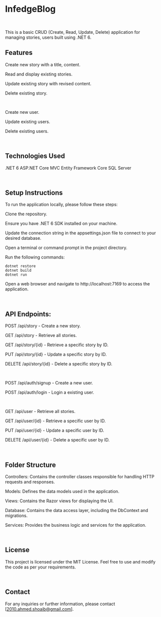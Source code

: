 # InfedgeBlog
<br/>

This is a basic CRUD (Create, Read, Update, Delete) application for managing stories, users built using .NET 6.
<br/>

## Features
Create new story with a title, content.

Read and display existing stories.

Update existing story with revised content.

Delete existing story.

<br/>

Create new user.

Update existing users.

Delete existing users.

<br/>

## Technologies Used
.NET 6
ASP.NET Core MVC
Entity Framework Core
SQL Server

<br/>

## Setup Instructions

To run the application locally, please follow these steps:

Clone the repository.

Ensure you have .NET 6 SDK installed on your machine.

Update the connection string in the appsettings.json file to connect to your desired database.

Open a terminal or command prompt in the project directory.

Run the following commands:
```
dotnet restore
dotnet build
dotnet run
```

Open a web browser and navigate to http://localhost:7169 to access the application.

<br/>

## API Endpoints:

POST /api/story - Create a new story.

GET /api/story - Retrieve all stories.

GET /api/story/{id} - Retrieve a specific story by ID.

PUT /api/story/{id} - Update a specific story by ID.

DELETE /api/story/{id} - Delete a specific story by ID.

<br/>

POST /api/auth/signup - Create a new user.

POST /api/auth/login - Login a existing user.

<br/>

GET /api/user - Retrieve all stories.

GET /api/user/{id} - Retrieve a specific user by ID.

PUT /api/user/{id} - Update a specific user by ID.

DELETE /api/user/{id} - Delete a specific user by ID.

<br/>

## Folder Structure

Controllers: Contains the controller classes responsible for handling HTTP requests and responses.

Models: Defines the data models used in the application.

Views: Contains the Razor views for displaying the UI.

Database: Contains the data access layer, including the DbContext and migrations.

Services: Provides the business logic and services for the application.

<br/>

## License
This project is licensed under the MIT License. Feel free to use and modify the code as per your requirements.

<br/>

## Contact
For any inquiries or further information, please contact [2010.ahmed.shoaib@gmail.com].
